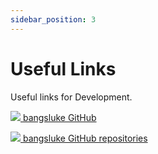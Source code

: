 ```yaml
---
sidebar_position: 3
---
```


# Useful Links

Useful links for Development.

<a href="https://github.com/bangsluke" target="_blank"><img src="https://i.imgur.com/zD0C9oF.png"></img> bangsluke GitHub</a>

<p> </p>

<a href="https://github.com/bangsluke?tab=repositories" target="_blank"><img src="https://i.imgur.com/zD0C9oF.png"></img> bangsluke GitHub repositories</a>
